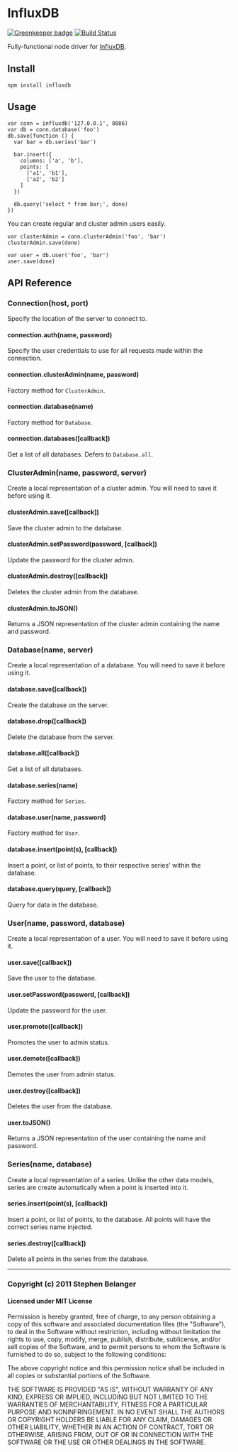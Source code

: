 # InfluxDB

[![Greenkeeper badge](https://badges.greenkeeper.io/Qard/node-influxdb.svg)](https://greenkeeper.io/)
[![Build Status](https://travis-ci.org/Qard/node-influxdb.png)](https://travis-ci.org/Qard/node-influxdb)

Fully-functional node driver for [InfluxDB](http://influxdb.com).

## Install

    npm install influxdb

## Usage

    var conn = influxdb('127.0.0.1', 8086)
    var db = conn.database('foo')
    db.save(function () {
      var bar = db.series('bar')

      bar.insert({
        columns: ['a', 'b'],
        points: [
          ['a1', 'b1'],
          ['a2', 'b2']
        ]
      })

      db.query('select * from bar;', done)
    })

You can create regular and cluster admin users easily.

    var clusterAdmin = conn.clusterAdmin('foo', 'bar')
    clusterAdmin.save(done)

    var user = db.user('foo', 'bar')
    user.save(done)

## API Reference

### Connection(host, port)
Specify the location of the server to connect to.

#### connection.auth(name, password)
Specify the user credentials to use for all requests made within the connection.

#### connection.clusterAdmin(name, password)
Factory method for `ClusterAdmin`.

#### connection.database(name)
Factory method for `Database`.

#### connection.databases([callback])
Get a list of all databases. Defers to `Database.all`.

### ClusterAdmin(name, password, server)
Create a local representation of a cluster admin. You will need to save it before using it.

#### clusterAdmin.save([callback])
Save the cluster admin to the database.

#### clusterAdmin.setPassword(password, [callback])
Update the password for the cluster admin.

#### clusterAdmin.destroy([callback])
Deletes the cluster admin from the database.

#### clusterAdmin.toJSON()
Returns a JSON representation of the cluster admin containing the name and password.

### Database(name, server)
Create a local representation of a database. You will need to save it before using it.

#### database.save([callback])
Create the database on the server.

#### database.drop([callback])
Delete the database from the server.

#### database.all([callback])
Get a list of all databases.

#### database.series(name)
Factory method for `Series`.

#### database.user(name, password)
Factory method for `User`.

#### database.insert(point(s), [callback])
Insert a point, or list of points, to their respective series' within the database.

#### database.query(query, [callback])
Query for data in the database.

### User(name, password, database)
Create a local representation of a user. You will need to save it before using it.

#### user.save([callback])
Save the user to the database.

#### user.setPassword(password, [callback])
Update the password for the user.

#### user.promote([callback])
Promotes the user to admin status.

#### user.demote([callback])
Demotes the user from admin status.

#### user.destroy([callback])
Deletes the user from the database.

#### user.toJSON()
Returns a JSON representation of the user containing the name and password.

### Series(name, database)
Create a local representation of a series. Unlike the other data models, series are create automatically when a point is inserted into it.

#### series.insert(point(s), [callback])
Insert a point, or list of points, to the database. All points will have the correct series name injected.

#### series.destroy([callback])
Delete all points in the series from the database.

---

### Copyright (c) 2011 Stephen Belanger
#### Licensed under MIT License

Permission is hereby granted, free of charge, to any person obtaining a copy of this software and associated documentation files (the "Software"), to deal in the Software without restriction, including without limitation the rights to use, copy, modify, merge, publish, distribute, sublicense, and/or sell copies of the Software, and to permit persons to whom the Software is furnished to do so, subject to the following conditions:

The above copyright notice and this permission notice shall be included in all copies or substantial portions of the Software.

THE SOFTWARE IS PROVIDED "AS IS", WITHOUT WARRANTY OF ANY KIND, EXPRESS OR IMPLIED, INCLUDING BUT NOT LIMITED TO THE WARRANTIES OF MERCHANTABILITY, FITNESS FOR A PARTICULAR PURPOSE AND NONINFRINGEMENT. IN NO EVENT SHALL THE AUTHORS OR COPYRIGHT HOLDERS BE LIABLE FOR ANY CLAIM, DAMAGES OR OTHER LIABILITY, WHETHER IN AN ACTION OF CONTRACT, TORT OR OTHERWISE, ARISING FROM, OUT OF OR IN CONNECTION WITH THE SOFTWARE OR THE USE OR OTHER DEALINGS IN THE SOFTWARE.
